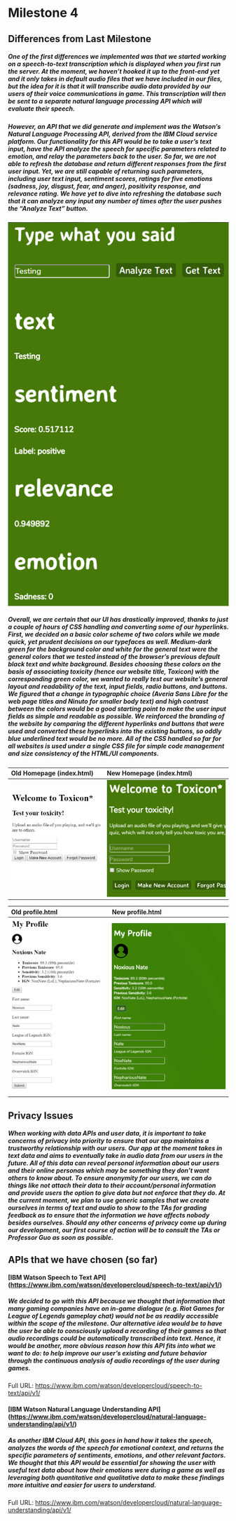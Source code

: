 ﻿# Milestone 4

## Differences from Last Milestone

##### One of the first differences we implemented was that we started working on a speech-to-text transcription which is displayed when you first run the server. At the moment, we haven’t hooked it up to the front-end yet and it only takes in default audio files that we have included in our files, but the idea for it is that it will transcribe audio data provided by our users of their voice communications in game. This transcription will then be sent to a separate natural language processing API which will evaluate their speech. 

##### However, an API that we did generate and implement was the Watson’s Natural Language Processing API, derived from the IBM Cloud service platform. Our functionality for this API would be to take a user’s text input, have the API analyze the speech for specific parameters related to emotion, and relay the parameters back to the user. So far, we are not able to refresh the database and return different responses from the first user input. Yet, we are still capable of returning such parameters, including user text input, sentiment scores, ratings for five emotions (sadness, joy, disgust, fear, and anger), positivity response, and relevance rating. We have yet to dive into refreshing the database such that it can analyze any input any number of times after the user pushes the “Analyze Text” button.

![](/m4-screenshots/upload-new.PNG)


##### Overall, we are certain that our UI has drastically improved, thanks to just a couple of hours of CSS handling and converting some of our hyperlinks. First, we decided on a basic color scheme of two colors while we made quick, yet prudent decisions on our typefaces as well. Medium-dark green for the background color and white for the general text were the general colors that we tested instead of the browser’s previous default black text and white background. Besides choosing these colors on the basis of associating toxicity (hence our website title, Toxicon) with the corresponding green color, we wanted to really test our website’s general layout and readability of the text, input fields, radio buttons, and buttons. We figured that a change in typographic choice (Averia Sans Libre for the web page titles and Ninuto for smaller body text) and high contrast between the colors would be a good starting point to make the user input fields as simple and readable as possible. We reinforced the branding of the website by comparing the different hyperlinks and buttons that were used and converted these hyperlinks into the existing buttons, so oddly blue underlined text would be no more. All of the CSS handled so far for all websites is used under a single CSS file for simple code management and size consistency of the HTML/UI components.

| Old Homepage (index.html) | New Homepage (index.html) |
| :------------------------ | :-----------------------  |
| ![](/m4-screenshots/index-old.PNG) | ![](/m4-screenshots/index-new.PNG) |


| Old profile.html | New profile.html |
| :--------------- | :--------------- |
| ![](/m4-screenshots/profile-old.PNG) | ![](/m4-screenshots/profile-new-1.PNG) |

## Privacy Issues
##### When working with data APIs and user data, it is important to take concerns of privacy into priority to ensure that our app maintains a trustworthy relationship with our users. Our app at the moment takes in text data and aims to eventually take in audio data from our users in the future. All of this data can reveal personal information about our users and their online personas which may be something they don’t want others to know about. To ensure anonymity for our users, we can do things like not attach their data to their account/personal information and provide users the option to give data but not enforce that they do. At the current moment, we plan to use generic samples that we create ourselves in terms of text and audio to show to the TAs for grading feedback as to ensure that the information we have affects nobody besides ourselves. Should any other concerns of privacy come up during our development, our first course of action will be to consult the TAs or Professor Guo as soon as possible.

## APIs that we have chosen (so far)

#### [IBM Watson Speech to Text API] (https://www.ibm.com/watson/developercloud/speech-to-text/api/v1/)

##### We decided to go with this API because we thought that information that many gaming companies have on in-game dialogue (e.g. Riot Games for League of Legends gameplay chat) would not be as readily accessible within the scope of the milestone. Our alternative idea would be to have the user be able to consciously upload a recording of their games so that audio recordings could be automatically transcribed into text. Hence, it would be another, more obvious reason how this API fits into what we want to do: to help improve our user’s existing and future behavior through the continuous analysis of audio recordings of the user during games.
Full URL: https://www.ibm.com/watson/developercloud/speech-to-text/api/v1/

#### [IBM Watson Natural Language Understanding API] (https://www.ibm.com/watson/developercloud/natural-language-understanding/api/v1/)

##### As another IBM Cloud API, this goes in hand how it takes the speech, analyzes the words of the speech for emotional context, and returns the specific parameters of sentiments, emotions, and other relevant factors. We thought that this API would be essential for showing the user with useful text data about how their emotions were during a game as well as leveraging both quantitative and qualitative data to make these findings more intuitive and easier for users to understand.
Full URL: https://www.ibm.com/watson/developercloud/natural-language-understanding/api/v1/

